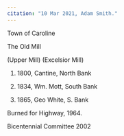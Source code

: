 ```yaml
---
citation: "10 Mar 2021, Adam Smith."
---
```

Town of Caroline

The Old Mill

(Upper Mill) (Excelsior Mill)

1. 1800, Cantine, North Bank

2. 1834, Wm. Mott, South Bank

3. 1865, Geo White, S. Bank

Burned for Highway, 1964.

Bicentennial Committee 2002


